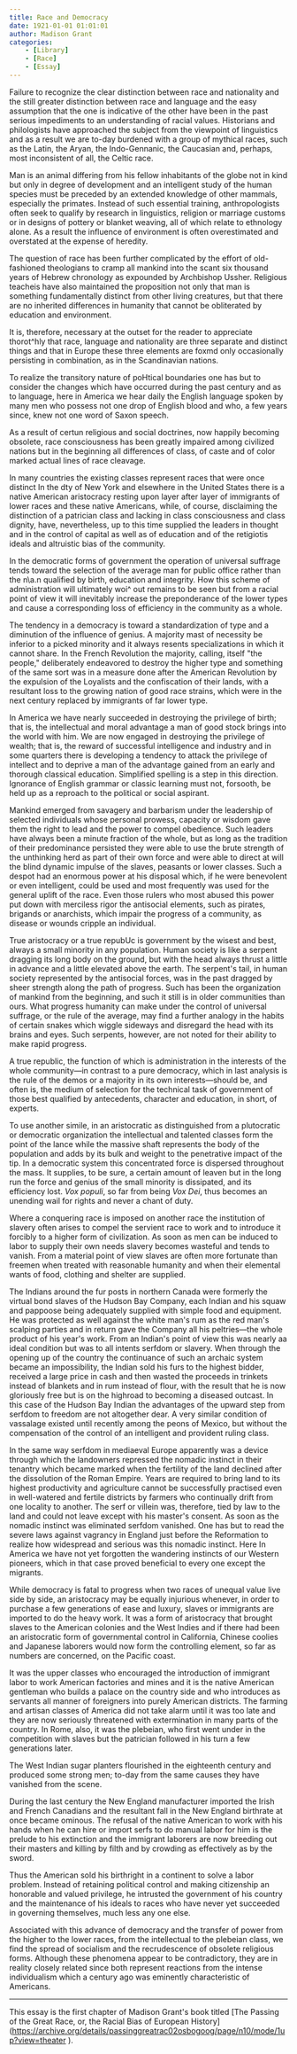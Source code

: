 ```yaml
---
title: Race and Democracy
date: 1921-01-01 01:01:01
author: Madison Grant
categories: 
	- [Library]
	- [Race]
	- [Essay]
---
```


Failure to recognize the clear distinction between race and nationality and the still greater distinction between race and language and the easy assumption that the one is indicative of the other have been in the past serious impediments to an understanding of racial values. Historians and philologists have approached the subject from the viewpoint of linguistics and as a result we are to-day burdened with a group of mythical races, such as the Latin, the Aryan, the Indo-Gennanic, the Caucasian and, perhaps, most inconsistent of all, the Celtic race.

Man is an animal differing from his fellow inhabitants of the globe not in kind but only in degree of development and an intelligent study of the human species must be preceded by an extended knowledge of other mammals, especially the primates. Instead of such essential training, anthropologists often seek to qualify by research in linguistics, religion or marriage customs or in designs of pottery or blanket weaving, all of which relate to ethnology alone. As a result the influence of environment is often overestimated and overstated at the expense of heredity.

The question of race has been further complicated by the effort of old-fashioned theologians to cramp all mankind into the scant six thousand years of Hebrew chronology as expounded by Archbishop Ussher. Religious teacheis have also maintained the proposition not only that man is something fundamentally distinct from other living creatures, but that there are no inherited differences in humanity that cannot be obliterated by education and environment.

It is, therefore, necessary at the outset for the reader to appreciate thorot^hly that race, language and nationality are three separate and distinct things and that in Europe these three elements are foxmd only occasionally persisting in combination, as in the Scandinavian nations.

To realize the transitory nature of poHtical boundaries one has but to consider the changes which have occurred during the past century and as to language, here in America we hear daily the English language spoken by many men who possess not one drop of English blood and who, a few years since, knew not one word of Saxon speech.

As a result of certun religious and social doctrines, now happily becoming obsolete, race consciousness has been greatly impaired among civilized nations but in the beginning all differences of class, of caste and of color marked actual lines of race cleavage.

In many countries the existing classes represent races that were once distinct In the dty of New York and elsewhere in the United States there is a native American aristocracy resting upon layer after layer of immigrants of lower races and these native Americans, while, of course, disclaiming the distinction of a patrician class and lacking in class consciousness and class dignity, have, nevertheless, up to this time supplied the leaders in thought and in the control of capital as well as of education and of the retigiotis ideals and altruistic bias of the community.

In the democratic forms of government the operation of universal suffrage tends toward the selection of the average man for public office rather than the n\a.n qualified by birth, education and integrity. How this scheme of administration will ultimately woi^ out remains to be seen but from a racial point of view it will inevitably increase the preponderance of the lower types and cause a corresponding loss of efficiency in the community as a whole.

The tendency in a democracy is toward a standardization of type and a diminution of the influence of genius. A majority mast of necessity be inferior to a picked minority and it always resents specializations in which it cannot share. In the French Revolution the majority, calling, itself "the people," deliberately endeavored to destroy the higher type and something of the same sort was in a measure done after the American Revolution by the expulsion of the Loyalists and the confiscation of their lands, with a resultant loss to the growing nation of good race strains, which were in the next century replaced by immigrants of far lower type.

In America we have nearly succeeded in destroying the privilege of birth; that is, the intellectual and moral advantage a man of good stock brings into the world with him. We are now engaged in destroying the privilege of wealth; that is, the reward of successful intelligence and industry and in some quarters there is developing a tendency to attack the privilege of intellect and to deprive a man of the advantage gained from an early and thorough classical education. Simplified spelling is a step in this direction. Ignorance of English grammar or classic learning must not, forsooth, be held up as a reproach to the political or social aspirant.

Mankind emerged from savagery and barbarism under the leadership of selected individuals whose personal prowess, capacity or wisdom gave them the right to lead and the power to compel obedience. Such leaders have always been a minute fraction of the whole, but as long as the tradition of their predominance persisted they were able to use the brute strength of the unthinking herd as part of their own force and were able to direct at will the blind dynamic impulse of the slaves, peasants or lower classes. Such a despot had an enormous power at his disposal which, if he were benevolent or even intelligent, could be used and most frequently was used for the general uplift of the race. Even those rulers who most abused this power put down with merciless rigor the antisocial elements, such as pirates, brigands or anarchists, which impair the progress of a community, as disease or wounds cripple an individual.

True aristocracy or a true repubUc is government by the wisest and best, always a small minority in any population. Human society is like a serpent dragging its long body on the ground, but with the head always thrust a little in advance and a little elevated above the earth. The serpent's tail, in human society represented by the antisocial forces, was in the past dragged by sheer strength along the path of progress. Such has been the organization of mankind from the beginning, and such it still is in older communities than ours. What progress humanity can make under the control of universal suffrage, or the rule of the average, may find a further analogy in the habits of certain snakes which wiggle sideways and disregard the head with its brains and eyes. Such serpents, however, are not noted for their ability to make rapid progress.

A true republic, the function of which is administration in the interests of the whole community—in contrast to a pure democracy, which in last analysis is the rule of the demos or a majority in its own interests—should be, and often is, the medium of selection for the technical task of government of those best qualified by antecedents, character and education, in short, of experts.

To use another simile, in an aristocratic as distinguished from a plutocratic or democratic organization the intellectual and talented classes form the point of the lance while the massive shaft represents the body of the population and adds by its bulk and weight to the penetrative impact of the tip. In a democratic system this concentrated force is dispersed throughout the mass. It supplies, to be sure, a certain amount of leaven but in the long run the force and genius of the small minority is dissipated, and its efficiency lost. *Vox populi*, so far from being *Vox Dei*, thus becomes an unending wail for rights and never a chant of duty.

Where a conquering race is imposed on another race the institution of slavery often arises to compel the servient race to work and to introduce it forcibly to a higher form of civilization. As soon as men can be induced to labor to supply their own needs slavery becomes wasteful and tends to vanish. From a material point of view slaves are often more fortunate than freemen when treated with reasonable humanity and when their elemental wants of food, clothing and shelter are supplied.

The Indians around the fur posts in northern Canada were formerly the virtual bond slaves of the Hudson Bay Company, each Indian and his squaw and pappoose being adequately supplied with simple food and equipment. He was protected as well against the white man's rum as the red man's scalping parties and in return gave the Company all his peltries—the whole product of his year's work. From an Indian's point of view this was nearly aa ideal condition but was to all intents serfdom or slavery. When through the opening up of the country the continuance of such an archaic system became an impossibility, the Indian sold his furs to the highest bidder, received a large price in cash and then wasted the proceeds in trinkets instead of blankets and in rum instead of flour, with the result that he is now gloriously free but is on the highroad to becoming a diseased outcast. In this case of the Hudson Bay Indian the advantages of the upward step from serfdom to freedom are not altogether dear. A very similar condition of vassalage existed until recently among the peons of Mexico, but without the compensation of the control of an intelligent and provident ruling class.

In the same way serfdom in mediaeval Europe apparently was a device through which the landowners repressed the nomadic instinct in their tenantry which became marked when the fertility of the land declined after the dissolution of the Roman Empire. Years are required to bring land to its highest productivity and agriculture cannot be successfully practised even in well-watered and fertile districts by farmers who continually drift from one locality to another. The serf or villein was, therefore, tied by law to the land and could not leave except with his master's consent. As soon as the nomadic instinct was eliminated serfdom vanished. One has but to read the severe laws against vagrancy in England just before the Reformation to realize how widespread and serious was this nomadic instinct. Here In America we have not yet forgotten the wandering instincts of our Western pioneers, which in that case proved beneficial to every one except the migrants.

While democracy is fatal to progress when two races of unequal value live side by side, an aristocracy may be equally injurious whenever, in order to purchase a few generations of ease and luxury, slaves or immigrants are imported to do the heavy work. It was a form of aristocracy that brought slaves to the American colonies and the West Indies and if there had been an aristocratic form of governmental control in California, Chinese coolies and Japanese laborers would now form the controlling element, so far as numbers are concerned, on the Pacific coast.

It was the upper classes who encouraged the introduction of immigrant labor to work American factories and mines and it is the native American gentleman who builds a palace on the country side and who introduces as servants all manner of foreigners into purely American districts. The farming and artisan classes of America did not take alarm until it was too late and they are now seriously threatened with extermination in many parts of the country. In Rome, also, it was the plebeian, who first went under in the competition with slaves but the patrician followed in his turn a few generations later.

The West Indian sugar planters flourished in the eighteenth century and produced some strong men; to-day from the same causes they have vanished from the scene.

During the last century the New England manufacturer imported the Irish and French Canadians and the resultant fall in the New England birthrate at once became ominous. The refusal of the native American to work with his hands when he can hire or import serfs to do manual labor for him is the prelude to his extinction and the immigrant laborers are now breeding out their masters and killing by filth and by crowding as effectively as by the sword.

Thus the American sold his birthright in a continent to solve a labor problem. Instead of retaining political control and making citizenship an honorable and valued privilege, he intrusted the government of his country and the maintenance of his ideals to races who have never yet succeeded in governing themselves, much less any one else.

Associated with this advance of democracy and the transfer of power from the higher to the lower races, from the intellectual to the plebeian class, we find the spread of socialism and the recrudescence of obsolete religious forms. Although these phenomena appear to be contradictory, they are in reality closely related since both represent reactions from the intense individualism which a century ago was eminently characteristic of Americans.

<hr>

This essay is the first chapter of Madison Grant's book titled [The Passing of the Great Race, or, the Racial Bias of European History] (https://archive.org/details/passinggreatrac02osbogoog/page/n10/mode/1up?view=theater ).